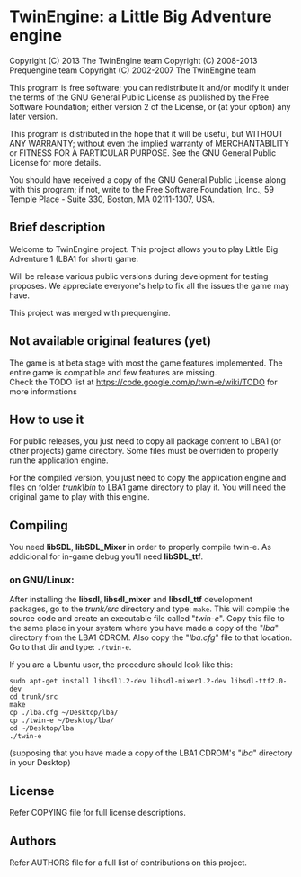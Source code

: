 # TwinEngine: a Little Big Adventure engine #
	
Copyright (C) 2013 The TwinEngine team
Copyright (C) 2008-2013 Prequengine team
Copyright (C) 2002-2007 The TwinEngine team

This program is free software; you can redistribute it and/or
modify it under the terms of the GNU General Public License 
as published by the Free Software Foundation; either version 2
of the License, or (at your option) any later version.

This program is distributed in the hope that it will be useful,
but WITHOUT ANY WARRANTY; without even the implied warranty of
MERCHANTABILITY or FITNESS FOR A PARTICULAR PURPOSE.  See the
GNU General Public License for more details.

You should have received a copy of the GNU General Public License
along with this program; if not, write to the Free Software
Foundation, Inc., 59 Temple Place - Suite 330, Boston, MA  02111-1307, USA.


## Brief description

Welcome to TwinEngine project.
This project allows you to play Little Big Adventure 1 (LBA1 for short) game.

Will be release various public versions during development for testing proposes.
We appreciate everyone's help to fix all the issues the game may have.

This project was merged with prequengine.


## Not available original features (yet)

The game is at beta stage with most the game features implemented. The entire game is compatible
and few features are missing.  
Check the TODO list at https://code.google.com/p/twin-e/wiki/TODO for more informations


## How to use it

For public releases, you just need to copy all package content to LBA1 (or other projects)
game directory. Some files must be overriden to properly run the application engine.

For the compiled version, you just need to copy the application engine and files on folder *trunk\bin*
to LBA1 game directory to play it. You will need the original game to play with this engine.


## Compiling

You need **libSDL**, **libSDL_Mixer** in order to properly compile twin-e.
As addicional for in-game debug you'll need **libSDL_ttf**.


### on GNU/Linux:

After installing the **libsdl**, **libsdl_mixer** and **libsdl_ttf** development packages,
go to the *trunk/src* directory and type: ``make``.
This will compile the source code and create an executable file called
"*twin-e*". Copy this file to the same place in your system where you have
made a copy of the "*lba*" directory from the LBA1 CDROM. Also copy the "*lba.cfg*"
file to that location. Go to that dir and type: ``./twin-e``.

If you are a Ubuntu user, the procedure should look like this:

```
sudo apt-get install libsdl1.2-dev libsdl-mixer1.2-dev libsdl-ttf2.0-dev
cd trunk/src
make
cp ./lba.cfg ~/Desktop/lba/
cp ./twin-e ~/Desktop/lba/
cd ~/Desktop/lba
./twin-e
```
(supposing that you have made a copy of the LBA1 CDROM's "*lba*" directory in your Desktop)


## License

Refer COPYING file for full license descriptions.


## Authors

Refer AUTHORS file for a full list of contributions on this project.
